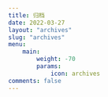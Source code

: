 ```yaml
---
title: 归档
date: 2022-03-27
layout: "archives"
slug: "archives"
menu:
    main:
        weight: -70
        params: 
            icon: archives
comments: false
---
```

